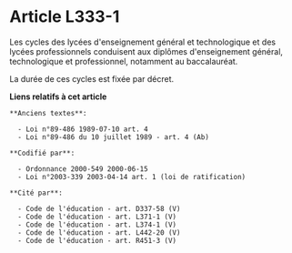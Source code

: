 # Article L333-1

Les cycles des lycées d'enseignement général et technologique et des lycées professionnels conduisent aux diplômes
d'enseignement général, technologique et professionnel, notamment au baccalauréat.

La durée de ces cycles est fixée par décret.

**Liens relatifs à cet article**

	**Anciens textes**:

	  - Loi n°89-486 1989-07-10 art. 4
	  - Loi n°89-486 du 10 juillet 1989 - art. 4 (Ab)

	**Codifié par**:

	  - Ordonnance 2000-549 2000-06-15
	  - Loi n°2003-339 2003-04-14 art. 1 (loi de ratification)

	**Cité par**:

	  - Code de l'éducation - art. D337-58 (V)
	  - Code de l'éducation - art. L371-1 (V)
	  - Code de l'éducation - art. L374-1 (V)
	  - Code de l'éducation - art. L442-20 (V)
	  - Code de l'éducation - art. R451-3 (V)
